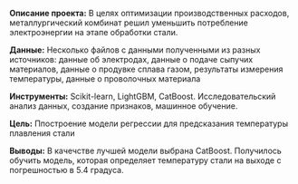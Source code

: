 **Описание проекта:**
В целях оптимизации производственных расходов, металлургический комбинат решил уменьшить потребление электроэнергии на этапе обработки стали.

**Данные:**
Несколько файлов с данными полученными из разных источников: данные об электродах, данные о подаче сыпучих материалов, данные о продувке сплава газом, результаты измерения температуры, данные о проволочных материала

**Инструменты:**
Scikit-learn, LightGBM, CatBoost.
Исследовательский анализ данных, создание признаков, машинное обучение.

**Цель:**
Ппостроение модели регрессии для предсказания температуры плавления стали

**Выводы:**
В качечстве лучшей модели выбрана  CatBoost. Получилось обучить модель, которая определяет температуру стали на выходе с погрешностью в 5.4 градуса.

